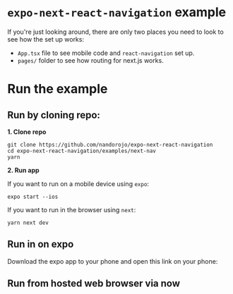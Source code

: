 # `expo-next-react-navigation` example

If you're just looking around, there are only two places you need to look to see how the set up works:

- `App.tsx` file to see mobile code and `react-navigation` set up.
- `pages/` folder to see how routing for next.js works.

# Run the example

## Run by cloning repo:

**1. Clone repo**

```es6
git clone https://github.com/nandorojo/expo-next-react-navigation
cd expo-next-react-navigation/examples/next-nav
yarn
```

**2. Run app**

If you want to run on a mobile device using `expo`:

```es6
expo start --ios
```

If you want to run in the browser using `next`:

```es6
yarn next dev
```

## Run in on expo

Download the expo app to your phone and open this link on your phone:

## Run from hosted web browser via now
